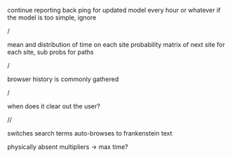 continue reporting back
ping for updated model every hour or whatever
if the model is too simple, ignore

/

mean and distribution of time on each site
probability matrix of next site
for each site, sub probs for paths

/

browser history is commonly gathered

/

when does it clear out the user?

//

switches search terms
auto-browses to frankenstein text



physically absent multipliers
-> max time?